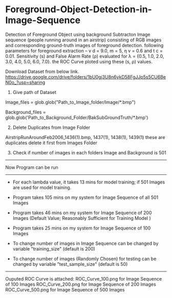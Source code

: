 # Foreground-Object-Detection-in-Image-Sequence
Detection of Foreground Object using background Subtracton 
Image sequence (people running around in an airstrip) consisting of
RGB images and corresponding ground-truth images of foreground detection. 
following parameters for foreground extraction – v d = 9.0, m = 5, η v = 0.6 and t c = 0.01. 
Sensitivity (s) and False Alarm Rate (ρ) evaluated for λ = {0.5, 1.0, 2.0, 3.0, 4.0, 5.0, 6.0, 7.0}. 
the ROC Curve ploted using these (s, ρ) values.


Download Dataset from below link.
https://drive.google.com/drive/folders/1bU0gj3U8n6ykD58FgJJp5s5CU6BeN0o_?usp=sharing

1. Give path of Dataset

Image_files = glob.glob("Path_to_Image_folder/Image/*.bmp")

Background_files = glob.glob('Path_to_Background_Folder/BakSubGroundTruth/*.bmp')

2. Delete Duplicates from Image Folder

AirstripRunAroundFeb2006_1436(1).bmp, 1437(1), 1438(1), 1439(1) these are duplicates delete it first from Images Folder

3. Check if number of images in each folders Image and Background is 501

************************************************************************************************************************
Now Program can be run
************************************************************************************************************************

* For each lambda value, it takes 13 mins for model training; if 501 Images are used for model training.

* Program takes 105 mins on my system for Image Sequence of all 501 Images

* Program takes 46 mins on my system for Image Sequence of 200 Images (Default Value; Reasonably Sufficient for Training Model )

* Program takes 25 mins on my system for Image Sequence of 100 Images

* To change number of images in Image Sequence can be changed by variable "training_size" (default is 200)

* To change number of images (Randomly Chosen) for testing can be changed by variable "test_sample_size" (default is 50)


************************************************************************************************************************

Ouputed ROC Curve is attached:
ROC_Curve_100.png for Image Sequence of 100 Images
ROC_Curve_200.png for Image Sequence of 200 Images
ROC_Curve_500.png for Image Sequence of 500 Images
